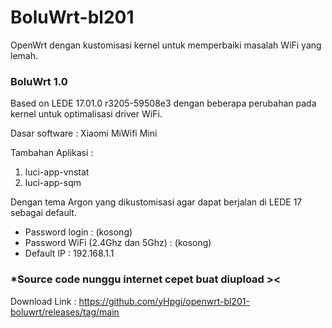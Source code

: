 # BoluWrt-bl201

OpenWrt dengan kustomisasi kernel untuk memperbaiki masalah WiFi yang lemah.

### BoluWrt 1.0

Based on LEDE 17.01.0 r3205-59508e3 dengan beberapa perubahan pada kernel untuk optimalisasi driver WiFi.

Dasar software : Xiaomi MiWifi Mini

Tambahan Aplikasi :
1. luci-app-vnstat
2. luci-app-sqm

Dengan tema Argon yang dikustomisasi agar dapat berjalan di LEDE 17 sebagai default.

- Password login : (kosong)
- Password WiFi (2.4Ghz dan 5Ghz) : (kosong)
- Default IP : 192.168.1.1

### *Source code nunggu internet cepet buat diupload ><

Download Link : https://github.com/yHpgi/openwrt-bl201-boluwrt/releases/tag/main
